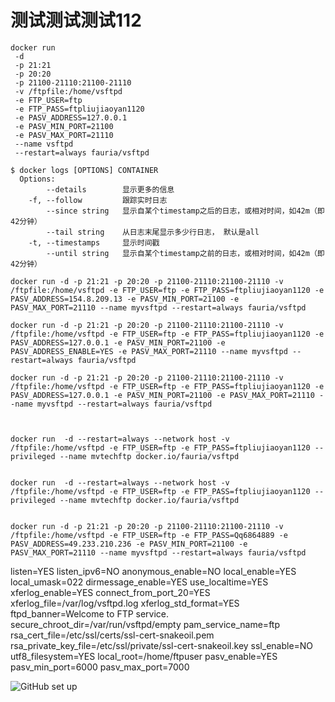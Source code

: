 
# 测试测试测试112

```
docker run 
 -d
 -p 21:21 
 -p 20:20 
 -p 21100-21110:21100-21110 
 -v /ftpfile:/home/vsftpd 
 -e FTP_USER=ftp 
 -e FTP_PASS=ftpliujiaoyan1120 
 -e PASV_ADDRESS=127.0.0.1 
 -e PASV_MIN_PORT=21100 
 -e PASV_MAX_PORT=21110 
 --name vsftpd 
 --restart=always fauria/vsftpd
```

```
$ docker logs [OPTIONS] CONTAINER
  Options:
        --details        显示更多的信息
    -f, --follow         跟踪实时日志
        --since string   显示自某个timestamp之后的日志，或相对时间，如42m（即42分钟）
        --tail string    从日志末尾显示多少行日志， 默认是all
    -t, --timestamps     显示时间戳
        --until string   显示自某个timestamp之前的日志，或相对时间，如42m（即42分钟）
```

```
docker run -d -p 21:21 -p 20:20 -p 21100-21110:21100-21110 -v /ftpfile:/home/vsftpd -e FTP_USER=ftp -e FTP_PASS=ftpliujiaoyan1120 -e PASV_ADDRESS=154.8.209.13 -e PASV_MIN_PORT=21100 -e PASV_MAX_PORT=21110 --name myvsftpd --restart=always fauria/vsftpd

docker run -d -p 21:21 -p 20:20 -p 21100-21110:21100-21110 -v /ftpfile:/home/vsftpd -e FTP_USER=ftp -e FTP_PASS=ftpliujiaoyan1120 -e PASV_ADDRESS=127.0.0.1 -e PASV_MIN_PORT=21100 -e PASV_ADDRESS_ENABLE=YES -e PASV_MAX_PORT=21110 --name myvsftpd --restart=always fauria/vsftpd

docker run -d -p 21:21 -p 20:20 -p 21100-21110:21100-21110 -v /ftpfile:/home/vsftpd -e FTP_USER=ftp -e FTP_PASS=ftpliujiaoyan1120 -e PASV_ADDRESS=127.0.0.1 -e PASV_MIN_PORT=21100 -e PASV_MAX_PORT=21110 --name myvsftpd --restart=always fauria/vsftpd



docker run  -d --restart=always --network host -v /ftpfile:/home/vsftpd -e FTP_USER=ftp -e FTP_PASS=ftpliujiaoyan1120 --privileged --name mvtechftp docker.io/fauria/vsftpd


docker run  -d --restart=always --network host -v /ftpfile:/home/vsftpd -e FTP_USER=ftp -e FTP_PASS=ftpliujiaoyan1120 --privileged --name mvtechftp docker.io/fauria/vsftpd


docker run -d -p 21:21 -p 20:20 -p 21100-21110:21100-21110 -v /ftpfile:/home/vsftpd -e FTP_USER=ftp -e FTP_PASS=Qq6864889 -e PASV_ADDRESS=49.233.210.236 -e PASV_MIN_PORT=21100 -e PASV_MAX_PORT=21110 --name myvsftpd --restart=always fauria/vsftpd

```



listen=YES
listen_ipv6=NO
anonymous_enable=NO
local_enable=YES
local_umask=022
dirmessage_enable=YES
use_localtime=YES
xferlog_enable=YES
connect_from_port_20=YES
xferlog_file=/var/log/vsftpd.log
xferlog_std_format=YES
ftpd_banner=Welcome to FTP service.
secure_chroot_dir=/var/run/vsftpd/empty
pam_service_name=ftp
rsa_cert_file=/etc/ssl/certs/ssl-cert-snakeoil.pem
rsa_private_key_file=/etc/ssl/private/ssl-cert-snakeoil.key
ssl_enable=NO
utf8_filesystem=YES
local_root=/home/ftpuser
pasv_enable=YES
pasv_min_port=6000
pasv_max_port=7000

![GitHub set up](/images/test.jpg "图片Title")

